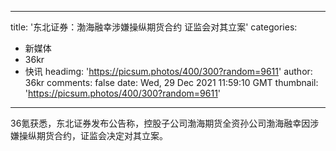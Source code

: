 
---
title: '东北证券：渤海融幸涉嫌操纵期货合约 证监会对其立案'
categories: 
 - 新媒体
 - 36kr
 - 快讯
headimg: 'https://picsum.photos/400/300?random=9611'
author: 36kr
comments: false
date: Wed, 29 Dec 2021 11:59:10 GMT
thumbnail: 'https://picsum.photos/400/300?random=9611'
---

<div>   
36氪获悉，东北证券发布公告称，控股子公司渤海期货全资孙公司渤海融幸因涉嫌操纵期货合约，证监会决定对其立案。  
</div>
            